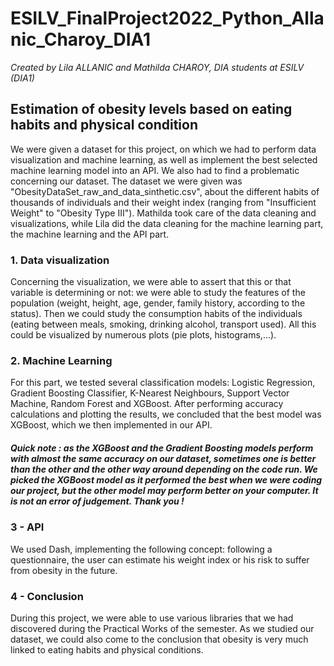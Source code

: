 # ESILV_FinalProject2022_Python_Allanic_Charoy_DIA1
*Created by Lila ALLANIC and Mathilda CHAROY, DIA students at ESILV (DIA1)*

## Estimation of obesity levels based on eating habits and physical condition

We were given a dataset for this project, on which we had to perform data visualization and machine learning, as well as implement the best selected machine learning model into an API. We also had to find a problematic concerning our dataset.
The dataset we were given was "ObesityDataSet_raw_and_data_sinthetic.csv", about the different habits of thousands of individuals and their weight index (ranging from "Insufficient Weight" to "Obesity Type III").
Mathilda took care of the data cleaning and visualizations, while Lila did the data cleaning for the machine learning part, the machine learning and the API part.

### 1. Data  visualization

Concerning the visualization, we were able to assert that this or that variable is determining or not: we were able to study the features of the population (weight, height, age, gender, family history, according to the status).
Then we could study the consumption habits of the individuals (eating between meals, smoking, drinking alcohol, transport used). 
All this could be visualized by numerous plots (pie plots, histograms,...).

### 2. Machine Learning

For this part, we tested several classification models: Logistic Regression, Gradient Boosting Classifier, K-Nearest Neighbours, Support Vector Machine, Random Forest and XGBoost. After performing accuracy calculations and plotting the results, we concluded that the best model was XGBoost, which we then implemented in our API.

##### Quick note : as the XGBoost and the Gradient Boosting models perform with almost the same accuracy on our dataset, sometimes one is better than the other and the other way around depending on the code run. We picked the XGBoost model as it performed the best when we were coding our project, but the other model may perform better on your computer. It is not an error of judgement. Thank you !

### 3 - API

We used Dash, implementing the following concept: following a questionnaire, the user can estimate his weight index or his risk to suffer from obesity in the future.

### 4 - Conclusion

During this project, we were able to use various libraries that we had discovered during the Practical Works of the semester. As we studied our dataset, we could also come to the conclusion that obesity is very much linked to eating habits and physical conditions. 
